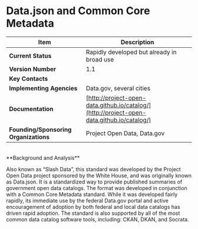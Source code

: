 # Data.json and Common Core Metadata

| Item | Description |
| --- | --- |
| **Current Status** | Rapidly developed but already in broad use |
| **Version Number** | 1.1 |
| **Key Contacts** |  |
| **Implementing Agencies** | Data.gov, several cities |
| **Documentation** | [http://project-open-data.github.io/catalog/](http://project-open-data.github.io/catalog/) |
| **Founding/Sponsoring Organizations** | Project Open Data, Data.gov |
<br>
**Background and Analysis**

Also known as “Slash Data”, this standard was developed by the Project Open Data project sponsored by the White House, and was originally known as Data.json. It is a standardized way to provide published summaries of government open data catalogs. The format was developed in conjunction with a Common Core Metadata standard. While it was developed fairly rapidly, its immediate use by the federal Data.gov portal and active encouragement of adoption by both federal and local data catalogs has driven rapid adoption. The standard is also supported by all of the most common data catalog software tools, including: CKAN, DKAN, and Socrata.